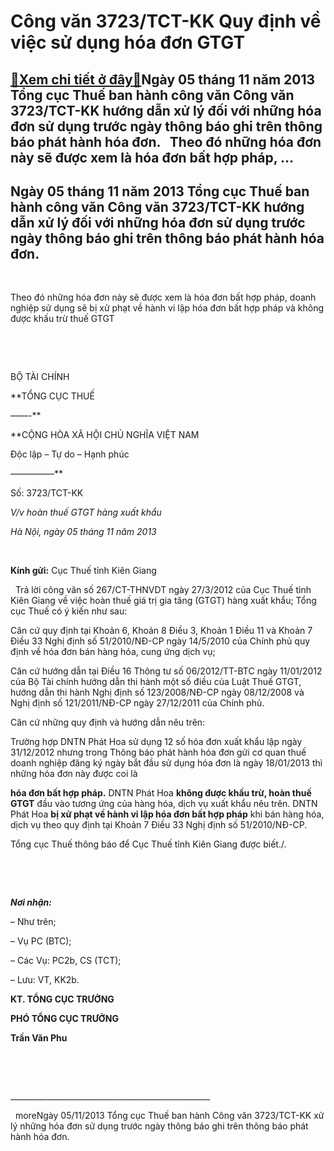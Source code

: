 Công văn 3723/TCT-KK Quy định về việc sử dụng hóa đơn GTGT
==========================================================

[:gift:Xem chi tiết ở đây:gift:](https://hddtvn.com/cong-van-3723-tct-kk-quy-dinh-ve-viec-su-dung-hoa-don-gtgt/)Ngày 05 tháng 11 năm 2013 Tổng cục Thuế ban hành công văn Công văn 3723/TCT-KK hướng dẫn xử lý đối với những hóa đơn sử dụng trước ngày thông báo ghi trên thông báo phát hành hóa đơn.   Theo đó những hóa đơn này sẽ được xem là hóa đơn bất hợp pháp, …
----------------------------------------------------------------------------------------------------------------------------------------------------------------------------------------------------------------------------------------------------------



Ngày 05 tháng 11 năm 2013 Tổng cục Thuế ban hành công văn Công văn 3723/TCT-KK hướng dẫn xử lý đối với những hóa đơn sử dụng trước ngày thông báo ghi trên thông báo phát hành hóa đơn.
-----------------------------------------------------------------------------------------------------------------------------------------------------------------------------------------


   

Theo đó những hóa đơn này sẽ được xem là hóa đơn bất hợp pháp, doanh nghiệp sử dụng sẽ bị xử phạt về hành vi lập hóa đơn bất hợp pháp và không được khấu trừ thuế GTGT  

   

 






BỘ TÀI CHÍNH  

**TỔNG CỤC THUẾ  

 ——-**

**CỘNG HÒA XÃ HỘI CHỦ NGHĨA VIỆT NAM  

 Độc lập – Tự do – Hạnh phúc  

 —————**



Số: 3723/TCT-KK

*V/v hoàn thuế GTGT hàng xuất khẩu*


*Hà Nội, ngày 05 tháng 11 năm 2013*



 



**Kính gửi:** Cục Thuế tỉnh Kiên Giang  

  
Trả lời công văn số 267/CT-THNVDT ngày 27/3/2012 của Cục Thuế tỉnh Kiên Giang về việc hoàn thuế giá trị gia tăng (GTGT) hàng xuất khẩu; Tổng cục Thuế có ý kiến như sau:


Căn cứ quy định tại Khoản 6, Khoản 8 Điều 3, Khoản 1 Điều 11 và Khoản 7 Điều 33 Nghị định số 51/2010/NĐ-CP ngày 14/5/2010 của Chính phủ quy định về hóa đơn bán hàng hóa, cung ứng dịch vụ;


Căn cứ hướng dẫn tại Điều 16 Thông tư số 06/2012/TT-BTC ngày 11/01/2012 của Bộ Tài chính hướng dẫn thi hành một số điều của Luật Thuế GTGT, hướng dẫn thi hành Nghị định số 123/2008/NĐ-CP ngày 08/12/2008 và Nghị định số 121/2011/NĐ-CP ngày 27/12/2011 của Chính phủ.


Căn cứ những quy định và hướng dẫn nêu trên:


Trường hợp DNTN Phát Hoa sử dụng 12 số hóa đơn xuất khẩu lập ngày 31/12/2012 nhưng trong Thông báo phát hành hóa đơn gửi cơ quan thuế doanh nghiệp đăng ký ngày bắt đầu sử dụng hóa đơn là ngày 18/01/2013 thì những hóa đơn này được coi là 

**hóa đơn bất hợp pháp.** DNTN Phát Hoa **không được khấu trừ, hoàn thuế GTGT** đầu vào tương ứng của hàng hóa, dịch vụ xuất khẩu nêu trên. DNTN Phát Hoa **bị xử phạt về hành vi lập hóa đơn bất hợp pháp** khi bán hàng hóa, dịch vụ theo quy định tại Khoản 7 Điều 33 Nghị định số 51/2010/NĐ-CP.

Tổng cục Thuế thông báo để Cục Thuế tỉnh Kiên Giang được biết./.


 






   

***Nơi nhận:***  

 – Như trên;  

 – Vụ PC (BTC);  

 – Các Vụ: PC2b, CS (TCT);  

 – Lưu: VT, KK2b.


**KT. TỔNG CỤC TRƯỞNG**

**PHÓ TỔNG CỤC TRƯỞNG**

**Trần Văn Phu**




   

 



  

\_\_\_\_\_\_\_\_\_\_\_\_\_\_\_\_\_\_\_\_\_\_\_\_\_\_\_\_\_\_\_\_\_\_\_\_\_\_\_\_\_\_\_\_\_\_\_\_\_\_  

  
moreNgày 05/11/2013 Tổng cục Thuế ban hành Công văn 3723/TCT-KK xử lý những hóa đơn sử dụng trước ngày thông báo ghi trên thông báo phát hành hóa đơn.


